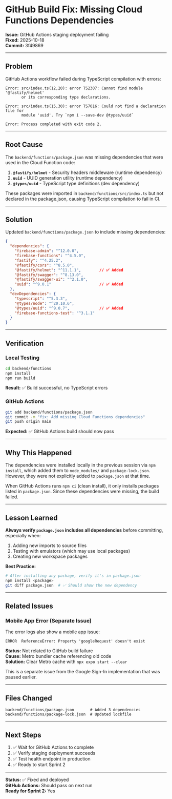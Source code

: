 # GitHub Build Fix: Missing Cloud Functions Dependencies

**Issue:** GitHub Actions staging deployment failing  
**Fixed:** 2025-10-18  
**Commit:** 3f49869  

---

## Problem

GitHub Actions workflow failed during TypeScript compilation with errors:

```
Error: src/index.ts(12,20): error TS2307: Cannot find module '@fastify/helmet' 
       or its corresponding type declarations.

Error: src/index.ts(15,30): error TS7016: Could not find a declaration file for 
       module 'uuid'. Try `npm i --save-dev @types/uuid`

Error: Process completed with exit code 2.
```

---

## Root Cause

The `backend/functions/package.json` was missing dependencies that were used in the Cloud Function code:

1. **`@fastify/helmet`** - Security headers middleware (runtime dependency)
2. **`uuid`** - UUID generation utility (runtime dependency)
3. **`@types/uuid`** - TypeScript type definitions (dev dependency)

These packages were imported in `backend/functions/src/index.ts` but not declared in the package.json, causing TypeScript compilation to fail in CI.

---

## Solution

Updated `backend/functions/package.json` to include missing dependencies:

```json
{
  "dependencies": {
    "firebase-admin": "^12.0.0",
    "firebase-functions": "^4.5.0",
    "fastify": "^4.25.2",
    "@fastify/cors": "^8.5.0",
    "@fastify/helmet": "^11.1.1",        // ✅ Added
    "@fastify/swagger": "^8.13.0",
    "@fastify/swagger-ui": "^2.1.0",
    "uuid": "^9.0.1"                     // ✅ Added
  },
  "devDependencies": {
    "typescript": "^5.3.3",
    "@types/node": "^20.10.6",
    "@types/uuid": "^9.0.7",             // ✅ Added
    "firebase-functions-test": "^3.1.1"
  }
}
```

---

## Verification

### Local Testing
```bash
cd backend/functions
npm install
npm run build
```

**Result:** ✅ Build successful, no TypeScript errors

### GitHub Actions
```bash
git add backend/functions/package.json
git commit -m "fix: Add missing Cloud Functions dependencies"
git push origin main
```

**Expected:** ✅ GitHub Actions build should now pass

---

## Why This Happened

The dependencies were installed locally in the previous session via `npm install`, which added them to `node_modules/` and `package-lock.json`. However, they were not explicitly added to `package.json` at that time.

When GitHub Actions runs `npm ci` (clean install), it only installs packages listed in `package.json`. Since these dependencies were missing, the build failed.

---

## Lesson Learned

**Always verify `package.json` includes all dependencies** before committing, especially when:
1. Adding new imports to source files
2. Testing with emulators (which may use local packages)
3. Creating new workspace packages

**Best Practice:**
```bash
# After installing any package, verify it's in package.json
npm install <package>
git diff package.json  # ✅ Should show the new dependency
```

---

## Related Issues

### Mobile App Error (Separate Issue)

The error logs also show a mobile app issue:
```
ERROR  ReferenceError: Property 'googleRequest' doesn't exist
```

**Status:** Not related to GitHub build failure  
**Cause:** Metro bundler cache referencing old code  
**Solution:** Clear Metro cache with `npx expo start --clear`  

This is a separate issue from the Google Sign-In implementation that was paused earlier.

---

## Files Changed

```
backend/functions/package.json       # Added 3 dependencies
backend/functions/package-lock.json  # Updated lockfile
```

---

## Next Steps

1. ✅ Wait for GitHub Actions to complete
2. ✅ Verify staging deployment succeeds
3. ✅ Test health endpoint in production
4. ✅ Ready to start Sprint 2

---

**Status:** ✅ Fixed and deployed  
**GitHub Actions:** Should pass on next run  
**Ready for Sprint 2:** Yes
